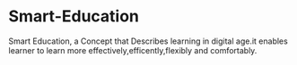 # Smart-Education
Smart Education, a Concept that Describes learning in digital age.it enables learner to learn more effectively,efficently,flexibly and comfortably.
